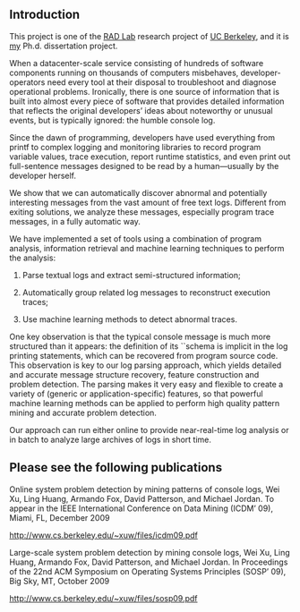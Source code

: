 ## Introduction ##
This project is one of the [RAD Lab](http://radlab.cs.berkeley.edu) research project of [UC Berkeley](http://www.berkeley.edu), and it is [my](http://www.cs.berkeley.edu/~xuw) Ph.d. dissertation project.

When a datacenter-scale service consisting of hundreds of software components running on thousands of computers misbehaves, developer-operators need every tool at their disposal to troubleshoot and diagnose operational problems. Ironically, there is one source of information that is built into almost every piece of software that provides detailed information that reflects the original developers’ ideas about noteworthy or unusual events, but is typically ignored: the humble console log.

Since the dawn of programming, developers have used everything from printf to complex logging and monitoring libraries to record program variable values, trace execution, report runtime statistics, and even print out full-sentence messages designed to be read by a human—usually by the developer herself.


We show that we can automatically discover abnormal and potentially interesting messages from the vast amount of free text logs. Different from exiting solutions, we analyze these messages, especially program trace messages, in a fully automatic way.


We have implemented a set of tools using a combination of program analysis, information retrieval and machine learning techniques to perform the analysis:

1) Parse textual logs and extract semi-structured information;

2) Automatically group related log messages to reconstruct execution traces;

3) Use machine learning methods to detect abnormal traces.

One key observation is that the typical console message is much more structured than it appears: the definition of its ``schema is implicit in the log printing statements, which can be recovered from program source code. This observation is key to our log parsing approach, which yields detailed and accurate message structure recovery, feature construction and problem detection. The parsing makes it very easy and flexible to create a variety of (generic or application-specific) features, so that powerful machine learning methods can be applied to perform high quality pattern mining and accurate problem detection.

Our approach can run either online to provide near-real-time log analysis or in batch to analyze large archives of logs in short time.


## Please see the following publications ##

Online system problem detection by mining patterns of console logs, Wei Xu, Ling Huang, Armando Fox, David Patterson, and Michael Jordan. To appear in the IEEE International Conference on Data Mining (ICDM’ 09), Miami, FL, December 2009

http://www.cs.berkeley.edu/~xuw/files/icdm09.pdf

Large-scale system problem detection by mining console logs, Wei Xu, Ling Huang, Armando Fox, David Patterson, and Michael Jordan. In Proceedings of the 22nd ACM Symposium on Operating Systems Principles (SOSP’ 09), Big Sky, MT, October 2009

http://www.cs.berkeley.edu/~xuw/files/sosp09.pdf